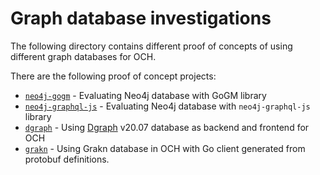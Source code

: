 # Graph database investigations

The following directory contains different proof of concepts of using different graph databases for OCH.

There are the following proof of concept projects:
- [`neo4j-gogm`](./neo4j-gogm) - Evaluating Neo4j database with GoGM library 
- [`neo4j-graphql-js`](./neo4j-graphql-js) - Evaluating Neo4j database with `neo4j-graphql-js` library 
- [`dgraph`](./dgraph) - Using [Dgraph](https://dgraph.io) v20.07 database as backend and frontend for OCH
- [`grakn`](./grakn) - Using Grakn database in OCH with Go client generated from protobuf definitions.
